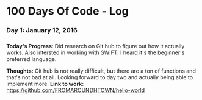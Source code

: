 # 100 Days Of Code - Log

### Day 1: January 12, 2016 
##### 
**Today's Progress**: Did research on Git hub to figure out how it actually works. Also intersted in working with SWIFT. I heard it's the beginner's preferred language. 

**Thoughts:** Git hub is not really difficult, but there are a ton of functions and that's not bad at all. Looking forward to day two and actually being able to implement more. 
**Link to work:** https://github.com/FROMAROUNDHTOWN/hello-world

